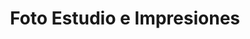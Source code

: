 ---
title: "Foto Estudio e Impresiones"
url: /escuintla/foto-estudio-e-impresiones/
shop: copyshop
---